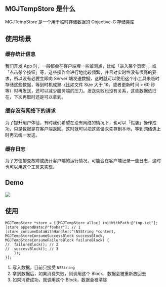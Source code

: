 ## MGJTempStore 是什么

MGJTempStore 是一个用于临时存储数据的 Objective-C 存储类库

## 使用场景

### 缓存统计信息

我们开发 App 时，一般都会在客户端埋一些监测点，比如「进入某个页面」，或「点击某个按钮」等，这些操作会进行地比较频繁，并且对实时性没有很高的要求，所以没有必要立即向 Server 端发送数据，这时就可以使用这个小工具来临时存储这些数据，等到时机成熟（比如文件 Size 大于 1K，或者更新时间 > 60 秒等）时再发送，还可以减少服务端的压力。发送失败也没有关系，这些数据依旧在，下次再取时还是可以拿到。

### 缓存没有网络下的请求

为了提升用户体验，有时我们希望在没有网络的情况下，也可以「假装」操作成功，只是数据是在客户端返回。这时就可以把这些请求先存到本地，等到网络连上时再去统一发送。

### 缓存日志

为了方便排查故障或统计客户端的运行情况，可能会在客户端记录一些日志，这时也可以用这个工具来实现。

## Demo

![](http://ww3.sinaimg.cn/large/afe37136gw1er66up7a78g20as0j87wh.gif)

## 使用

```objc
MGJTempStore *store = [[MGJTempStore alloc] initWithPath:@"tmp.txt"];
[store appendData:@"foobar"]; // 1
[store consumeDataWithHandler:^(NSString *content, MGJTempStoreConsumeSuccessBlock successBlock, MGJTempStoreConsumeFailureBlock failureBlock) {
//	failureBlock(); // 2
//	successBlock(); // 3
	});
}];
```

1. 写入数据，目前只接受 `NSString`
2. 拿到数据后，如果消费失败，则调用这个 Block，数据会被重新放回去
3. 如果消费成功，就调用这个 Block，数据会被清除
